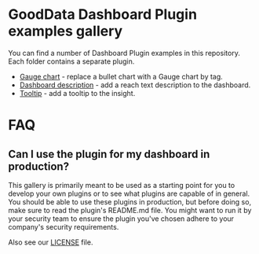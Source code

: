 # GoodData Dashboard Plugin examples gallery

You can find a number of Dashboard Plugin examples in this repository. Each folder contains a separate plugin.

* [Gauge chart](./gauge_chart_plugin) - replace a bullet chart with a Gauge chart by tag.
* [Dashboard description](./dashboard_description_plugin) - add a reach text description to the dashboard.
* [Tooltip](./tooltip_plugin) - add a tooltip to the insight.

# FAQ

## Can I use the plugin for my dashboard in production?

This gallery is primarily meant to be used as a starting point for you to develop your own plugins or to see what
plugins are capable of in general. You should be able to use these plugins in production, but before doing so,
make sure to read the plugin's README.md file. You might want to run it by your security team to ensure the
plugin you've chosen adhere to your company's security requirements.

Also see our [LICENSE](./LICENSE) file.
